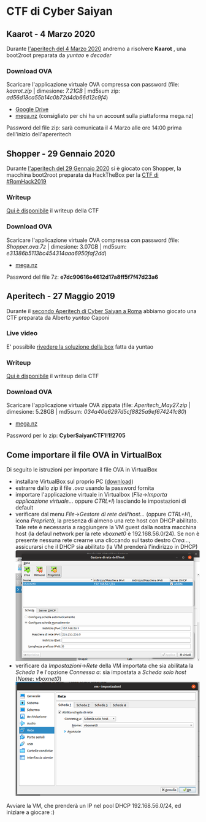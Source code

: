 # CTF di Cyber Saiyan

## Kaarot - 4 Marzo 2020
Durante [l'aperitech del 4 Marzo 2020](https://community.codemotion.com/cyber-saiyan/meetups/roma-meetup-aperitech-di-marzo-di-cyber-saiyan) andremo a risolvere **Kaarot** , una boot2root preparata da *yuntao* e *decoder*

### Download OVA
Scaricare l'applicazione virtuale OVA compressa con password (file: *kaarot.zip* | dimesione: *7.21GB* | md5sum zip: *ad56d18ca55b14c0b72d4db66d12c9f4*)
* [Google Drive](https://drive.google.com/file/d/1wIBNkwSZ_D4RfK-oR-1wwgqGJ8C9bLiF/view?usp=sharing)
* [mega.nz](https://mega.nz/#!WzR3RSDQ!1feC4sEnEbZN_tGk5U_DAiW6fCAXyeFuV9V4jrPB8cU) (consigliato per chi ha un account sulla piattaforma mega.nz)

Password del file zip: sarà comunicata il 4 Marzo alle ore 14:00 prima dell'inizio dell'apereritech

## Shopper - 29 Gennaio 2020
Durante [l'aperitech del 29 Gennaio 2020](https://community.codemotion.com/cyber-saiyan/meetups/meetup-aperitech-roma-di-cyber-saiyan) si è giocato con Shopper, la macchina boot2root preparata da HackTheBox per la [CTF di #RomHack2019](https://2019.romhack.io/ctf-2019.html)

### Writeup
[Qui è disponibile](writeup-20200129/ctf-writeup.md) il writeup della CTF

### Download OVA
Scaricare l'applicazione virtuale OVA compressa con password (file: *Shopper.ova.7z* | dimesione: 3.07GB | md5sum: *e31386b5113bc454314aaa6950faf2dd*)
* [mega.nz](https://mega.nz/#!SuAi0aAI!rAkUHGFmjGv4-yw1svS5iJ5CTty77EWsNIYrDChHDpQ)

Password del file 7z: **e7dc90616e4612d17a8ff5f7f47d23a6**

## Aperitech - 27 Maggio 2019
Durante il [secondo Aperitech di Cyber Saiyan a Roma](https://www.eventbrite.it/e/biglietti-secondo-appuntamento-con-le-ctf-aperitech-di-cyber-saiyan-60310700930) abbiamo giocato una CTF preparata da Alberto *yuntao* Caponi

### Live video
E' possibile [rivedere la soluzione della box](https://youtu.be/sLuA1Phi4mg?t=575) fatta da yuntao

### Writeup
[Qui è disponibile](writeup-20190527/ctf-writeup.md) il writeup della CTF

### Download OVA
Scaricare l'applicazione virtuale OVA zippata (file: *Aperitech_May27.zip* | dimesione: 5.28GB | md5sum: *034a40a6297d5cf8825a9ef674241c80*)
* [mega.nz](https://mega.nz/#!bAoBzY7T!Y0HTuOPgjzW092TfUw4fskNyxdAl4steg0n_jyyM9-M) 

Password per lo zip: **CyberSaiyanCTF1!1!2705**

## Come importare il file OVA in VirtualBox
Di seguito le istruzioni per importare il file OVA in VirtualBox
* installare VirtualBox sul proprio PC ([download](https://www.virtualbox.org/wiki/Downloads))
* estrarre dallo zip il file *.ova* usando la password fornita
* importare l'applicazione virtuale in Virtualbox (*File*->*Importa applicazione virtuale...* oppure *CTRL+I*) lasciando le impostazioni di default
* verificare dal menu *File*->*Gestore di rete dell'host...* (oppure *CTRL+H*), icona *Proprietà*, la presenza di almeno una rete host con DHCP abilitato. Tale rete è necessaria a raggiungere la VM guest dalla nostra macchina host (la defaul network per la rete *vboxnet0* è 192.168.56.0/24). Se non è presente nessuna rete crearne una cliccando sul tasto destro *Crea...*, assicurarsi che il DHCP sia abilitato (la VM prenderà l'indirizzo in DHCP)
![vboxnet0](vbox-01.png)
* verificare da *Impostazioni*->*Rete* della VM importata che sia abilitata la *Scheda 1* e l'opzione *Connessa a:* sia impostata a *Scheda solo host* (*Nome*: *vboxnet0*)
![vboxnet0](vbox-02.png)

Avviare la VM, che prenderà un IP nel pool DHCP 192.168.56.0/24, ed iniziare a giocare :)
